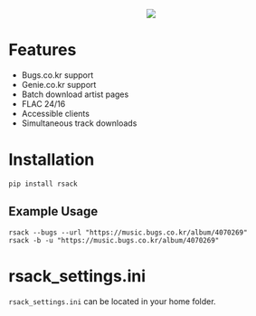 
<p align="center">
  <img src="https://ptpimg.me/5502wc.gif">
</p>

# Features
- Bugs.co.kr support
- Genie.co.kr support
- Batch download artist pages
- FLAC 24/16
- Accessible clients
- Simultaneous track downloads

# Installation
```
pip install rsack
```

## Example Usage
```
rsack --bugs --url "https://music.bugs.co.kr/album/4070269"
rsack -b -u "https://music.bugs.co.kr/album/4070269"
```

# rsack_settings.ini
`rsack_settings.ini` can be located in your home folder.
